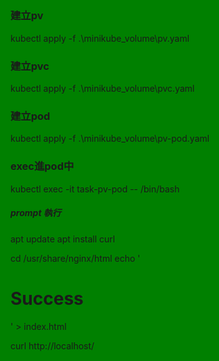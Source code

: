 ## 
### 建立pv
kubectl apply -f .\minikube_volume\pv.yaml 
### 建立pvc
kubectl apply -f .\minikube_volume\pvc.yaml  
### 建立pod
kubectl apply -f .\minikube_volume\pv-pod.yaml 

### exec進pod中
kubectl exec -it task-pv-pod -- /bin/bash

##### prompt 執行
apt update
apt install curl

cd /usr/share/nginx/html
echo '<html style="background-color: green;"><h1>Success</h1></html>' > index.html

curl http://localhost/




